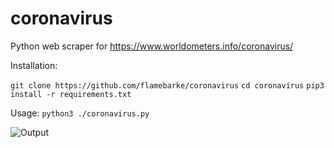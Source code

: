 # coronavirus
Python web scraper for https://www.worldometers.info/coronavirus/ 

Installation:

`git clone https://github.com/flamebarke/coronavirus`
`cd coronavirus`
`pip3 install -r requirements.txt`

Usage: `python3 ./coronavirus.py`

![Output](https://github.com/flamebarke/coronavirus/blob/master/screen_shot.png)
